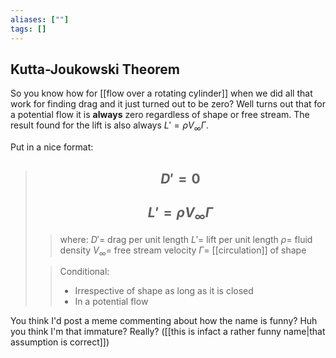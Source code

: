 ```yaml
---
aliases: [""]
tags: []
---
```


## Kutta-Joukowski Theorem

So you know how for [[flow over a rotating cylinder]] when we did all that work for finding drag and it just turned out to be zero? Well turns out that for a potential flow it is __always__ zero regardless of shape or free stream. The result found for the lift is also always $L'=\rho V_{\infty} \Gamma$.

Put in a nice format:

> ## $$ D' = 0 $$ 
> ## $$ L' = \rho V_{\infty} \Gamma $$ 
>> where:
>> $D'=$ drag per unit length
>> $L'=$ lift per unit length
>> $\rho=$ fluid density
>> $V_{\infty}=$ free stream velocity
>> $\Gamma=$ [[circulation]] of shape
>
>> Conditional:
>> - Irrespective of shape as long as it is closed
>> - In a potential flow

You think I'd post a meme commenting about how the name is funny? Huh you think I'm that immature? Really? ([[this is infact a rather funny name|that assumption is correct]])